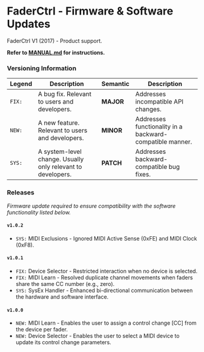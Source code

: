 # FaderCtrl - Firmware & Software Updates

FaderCtrl V1 (2017) - Product support. <p>
<strong> Refer to [MANUAL.md](MANUAL.md) for instructions. </strong>

### Versioning Information

| **Legend** | **Description**                           | **Semantic** | **Description** |
|------------|-------------------------------------------|-------------------------|-----------------|
| `FIX:`     | A bug fix. Relevant to users and developers. | **MAJOR**            | Addresses incompatible API changes. |
| `NEW:`     | A new feature. Relevant to users and developers. | **MINOR**           | Addresses functionality in a backward-compatible manner. |
| `SYS:`     | A system-level change. Usually only relevant to developers. | **PATCH**   | Addresses backward-compatible bug fixes. |

### Releases

*Firmware update required to ensure compatibility with the software functionality listed below.*

#### `v1.0.2`
- `SYS:` MIDI Exclusions - Ignored MIDI Active Sense (0xFE) and MIDI Clock (0xF8).

#### `v1.0.1`
- `FIX:` Device Selector - Restricted interaction when no device is selected.
- `FIX:` MIDI Learn - Resolved duplicate channel movements when faders share the same CC number (e.g., zero).
- `SYS:` SysEx Handler - Enhanced bi-directional communication between the hardware and software interface.

#### `v1.0.0`
- `NEW:` MIDI Learn - Enables the user to assign a control change [CC] from the device per fader.
- `NEW:` Device Selector - Enables the user to select a MIDI device to update its control change parameters.

